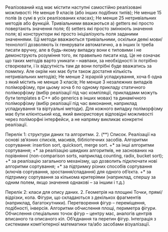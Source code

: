 Реалізований код має містити наступні самостійно реалізовані можливості:
Не менше 9 класів (або інших подібних типів);
Не менше 15 полів (в сумі в усіх реалізованих класах);
Не менше 25 нетривіальних методів або функцій. Тривіальними вважаються а) getters які просто повертають значення поля; б) setters які просто змінюють значення поля; в) конструктори які просто ініціалізують поля заданими значеннями. (Ці методи вважаються тривіальними, оскільки деякі мови/технології дозволяють їх генерувати автоматично, а в інших їх треба писати вручну, але в будь-якому випадку вони є типовими і не демонструють розуміння того, як правильно писати код. Це не означає що таких методів варто уникати – навпаки, за необхідності їх потрібно створювати, і їх відсутність там де вони потрібні буде вважатись за помилку. Але окрім них має бути також достатня кількість нетривіальних методів);
Не менше 2 ієрархій успадкування, хоча б одна з який містить не менше 3 класів;
Не менше 3 незалежних випадків поліморфізму, при цьому хоча б по одному прикладу статичного поліморфізму (вибір реалізації під час компіляції, прикладами можуть бути templates в C++ або generics в інших мовах) та динамічного поліморфізму (вибір реалізації під час виконання, наприклад успадкування та віртуальні методи). Для кожного випадку поліморфізму має бути клієнтський код, який використовує відповідні можливості через поліморфні інтерфейси, а не напряму викликає конкретні реалізації.


Перелік 1: структури даних та алгоритми.
2. (**) Список. Реалізації на основі зв’язних списків, масивів, бібліотечних засобів. Алгоритми сортування: insertion sort, quicksort, merge sort. 
+* за інші алгоритми сортування; 
+* за реалізацію швидких алгоритмів, не заснованих на порівнянні (non-comparison sorts, наприклад counting, radix, bucket sort); 
+* за реалізацію загального механізму, що дозволить підключати нові алгоритми сортування;
+* за підтримку різних способів сортування (ключів сортування, зростання/спадання)  для одного об’єкта.
+* за підтримку сортування за кількома критеріями (наприклад, спершу за одним полем, якщо значення однакові – за іншим і т.д.)

Перелік 2: класи для опису даних.
2. Геометрія на площині 
Точки, прямі/відрізки, кола. Фігури, що складаються з декількох фрагментів (наприклад, багатокутники). Перетворення фігур – переміщення, подібності, інверсія.
Алгоритми обчислення площі, периметра фігури. Обчислення спеціальних точок фігур – центру мас, аналогів центрів вписаного та описаного кіл. Об’єднання та перетин фігур.
Інтеграція з системами комп’ютерної математики та/або засобами візуалізації.
